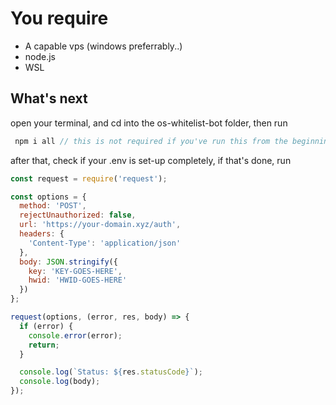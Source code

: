 # You require

- A capable vps (windows preferrably..)
- node.js
- WSL

## What's next

open your terminal, and cd into the os-whitelist-bot folder, then run

```js
 npm i all // this is not required if you've run this from the beginning
```

after that, check if your .env is set-up completely, if that's done, run

```js
const request = require('request');

const options = {
  method: 'POST',
  rejectUnauthorized: false,
  url: 'https://your-domain.xyz/auth',
  headers: {
    'Content-Type': 'application/json'
  },
  body: JSON.stringify({
    key: 'KEY-GOES-HERE',
    hwid: 'HWID-GOES-HERE'
  })
};

request(options, (error, res, body) => {
  if (error) {
    console.error(error);
    return;
  }

  console.log(`Status: ${res.statusCode}`);
  console.log(body);
});
```